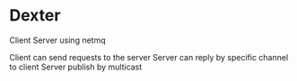 # Dexter
Client Server using netmq

Client can send requests to the server
Server can reply by specific channel to client
Server publish by multicast
